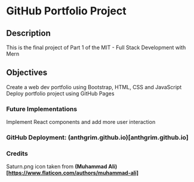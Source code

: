 # GitHub Portfolio Project

## Description

This is the final project of Part 1 of the MIT - Full Stack Development with Mern

## Objectives

Create a web dev portfolio using Bootstrap, HTML, CSS and JavaScript
Deploy portfolio project using GitHub Pages

### Future Implementations

Implement React components and add more user interaction

### GitHub Deployment: **(anthgrim.github.io)[anthgrim.github.io]**

### Credits

Saturn.png icon taken from **(Muhammad Ali)[https://www.flaticon.com/authors/muhammad-ali]**
